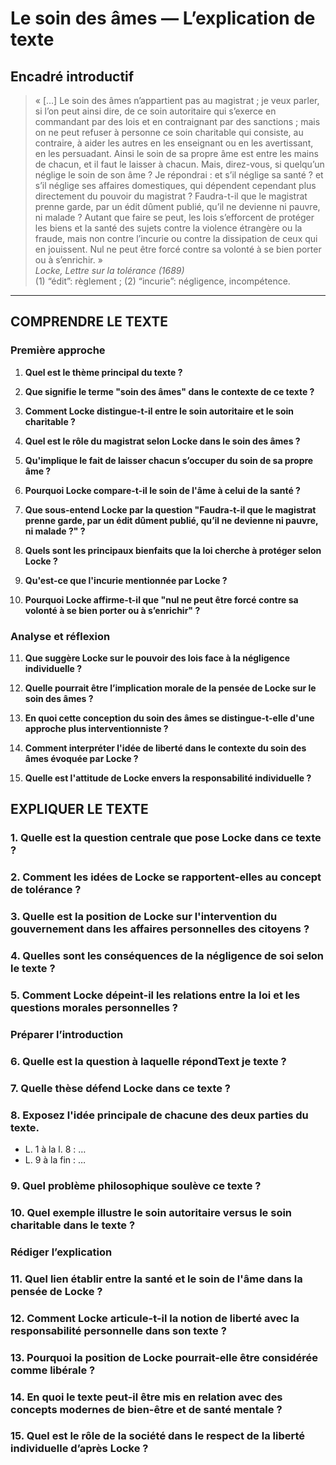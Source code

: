 # Le soin des âmes — L’explication de texte

## Encadré introductif
> « […] Le soin des âmes n’appartient pas au magistrat ; je veux parler, si l’on peut ainsi dire, de ce soin autoritaire qui s’exerce en commandant par des lois et en contraignant par des sanctions ; mais on ne peut refuser à personne ce soin charitable qui consiste, au contraire, à aider les autres en les enseignant ou en les avertissant, en les persuadant. Ainsi le soin de sa propre âme est entre les mains de chacun, et il faut le laisser à chacun. Mais, direz-vous, si quelqu’un néglige le soin de son âme ? Je répondrai : et s’il néglige sa santé ? et s’il néglige ses affaires domestiques, qui dépendent cependant plus directement du pouvoir du magistrat ? Faudra-t-il que le magistrat prenne garde, par un édit dûment publié, qu’il ne devienne ni pauvre, ni malade ? Autant que faire se peut, les lois s’efforcent de protéger les biens et la santé des sujets contre la violence étrangère ou la fraude, mais non contre l’incurie ou contre la dissipation de ceux qui en jouissent. Nul ne peut être forcé contre sa volonté à se bien porter ou à s’enrichir. »  
> *Locke, Lettre sur la tolérance (1689)*  
> (1) “édit”: règlement ; (2) “incurie”: négligence, incompétence.

---

## COMPRENDRE LE TEXTE

### Première approche

1. **Quel est le thème principal du texte ?**  
   
2. **Que signifie le terme "soin des âmes" dans le contexte de ce texte ?**  
   
3. **Comment Locke distingue-t-il entre le soin autoritaire et le soin charitable ?**  
   
4. **Quel est le rôle du magistrat selon Locke dans le soin des âmes ?**  
   
5. **Qu'implique le fait de laisser chacun s’occuper du soin de sa propre âme ?**  
   
6. **Pourquoi Locke compare-t-il le soin de l'âme à celui de la santé ?**  
   
7. **Que sous-entend Locke par la question "Faudra-t-il que le magistrat prenne garde, par un édit dûment publié, qu’il ne devienne ni pauvre, ni malade ?" ?**  
   
8. **Quels sont les principaux bienfaits que la loi cherche à protéger selon Locke ?**  
   
9. **Qu'est-ce que l'incurie mentionnée par Locke ?**  
   
10. **Pourquoi Locke affirme-t-il que "nul ne peut être forcé contre sa volonté à se bien porter ou à s’enrichir" ?**  
   

### Analyse et réflexion

11. **Que suggère Locke sur le pouvoir des lois face à la négligence individuelle ?**  
   
12. **Quelle pourrait être l’implication morale de la pensée de Locke sur le soin des âmes ?**  
   
13. **En quoi cette conception du soin des âmes se distingue-t-elle d'une approche plus interventionniste ?**  
   
14. **Comment interpréter l'idée de liberté dans le contexte du soin des âmes évoquée par Locke ?**  
   
15. **Quelle est l'attitude de Locke envers la responsabilité individuelle ?**  
   

## EXPLIQUER LE TEXTE

### 1. Quelle est la question centrale que pose Locke dans ce texte ?  
   
### 2. Comment les idées de Locke se rapportent-elles au concept de tolérance ?  
   
### 3. Quelle est la position de Locke sur l'intervention du gouvernement dans les affaires personnelles des citoyens ?  
   
### 4. Quelles sont les conséquences de la négligence de soi selon le texte ?  
   
### 5. Comment Locke dépeint-il les relations entre la loi et les questions morales personnelles ?  
   

### Préparer l’introduction

### 6. Quelle est la question à laquelle répondText je texte ?  
   
### 7. Quelle thèse défend Locke dans ce texte ?  
   
### 8. Exposez l'idée principale de chacune des deux parties du texte.  
- L. 1 à la l. 8 : …  
- L. 9 à la fin : …  
   
### 9. Quel problème philosophique soulève ce texte ?  
   
### 10. Quel exemple illustre le soin autoritaire versus le soin charitable dans le texte ?  
   

### Rédiger l’explication

### 11. Quel lien établir entre la santé et le soin de l'âme dans la pensée de Locke ?  
   
### 12. Comment Locke articule-t-il la notion de liberté avec la responsabilité personnelle dans son texte ?  
   
### 13. Pourquoi la position de Locke pourrait-elle être considérée comme libérale ?  
   
### 14. En quoi le texte peut-il être mis en relation avec des concepts modernes de bien-être et de santé mentale ?  
   
### 15. Quel est le rôle de la société dans le respect de la liberté individuelle d’après Locke ?  
